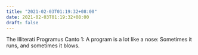 ```yaml
---
title: "2021-02-03T01:19:32+08:00"
date: 2021-02-03T01:19:32+08:00
draft: false
---
```


The Illiterati Programus Canto 1:
	A program is a lot like a nose: Sometimes it runs, and
	sometimes it blows.
